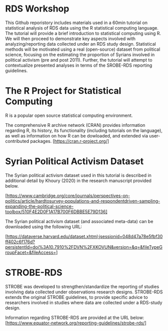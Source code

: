 # RDS Workshop

This Github reporistory includes materials used in a 60min tutorial on statistical analysis of RDS data using the R statistical computing language. The tutorial will provide a brief introduction to statistical computing using R. We will then proceed to demonstrate key aspects involved with analyzing/reporting data collected under an RDS study design. Statistical methods will be motivated using a real (open-source) dataset from political science, focusing on the estimating the proportion of Syrians involved in political activism (pre and post 2011). Further, the tutorial will attempt to contextualize presented analyses in terms of the SROBE-RDS reporting guidelines.

# The R Project for Statistical Computing

R is a popular open source statistical computing environment. 

The comprehensive R archive network (CRAN) provides information regarding R, its history, its functionality (including tutorials on the language), as well as information on how R can be dowloaded, and extended via user-contributed packages. [https://cran.r-project.org/]

# Syrian Political Activism Dataset

The Syrian political activism dataset used in this tutorial is described in additional detail by Khoury (2020) in the research manuscript provided below.

[https://www.cambridge.org/core/journals/perspectives-on-politics/article/hardtosurvey-populations-and-respondentdriven-sampling-expanding-the-political-science-toolbox/510F4E2D0F1A17B700F6DBBE5E79D136]

The Syrian political activism dataset (and associated meta-data) can be downloaded using the following URL:

[https://dataverse.harvard.edu/dataset.xhtml;jsessionid=048d47a78e5fbf30ff402c6f176d?persistentId=doi%3A10.7910%2FDVN%2FXKOVUN&version=&q=&fileTypeGroupFacet=&fileAccess=]

# STROBE-RDS

STROBE was developed to strengthen/standardize the reporting of studies involving data collected under observations research designs. STROBE-RDS extends the original STROBE guidelines, to provide specific advice to researchers involved in studies where data are collected under a RDS-study design. 

Information regarding STROBE-RDS are provided at the URL below: [https://www.equator-network.org/reporting-guidelines/strobe-rds/]


